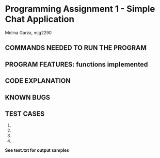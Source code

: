 # Programming Assignment 1 - Simple Chat Application
Melina Garza, mjg2290

## COMMANDS NEEDED TO RUN THE PROGRAM

## PROGRAM FEATURES: functions implemented

## CODE EXPLANATION

## KNOWN BUGS

## TEST CASES
1. 

2.

3.

4.

**See test.txt for output samples**
